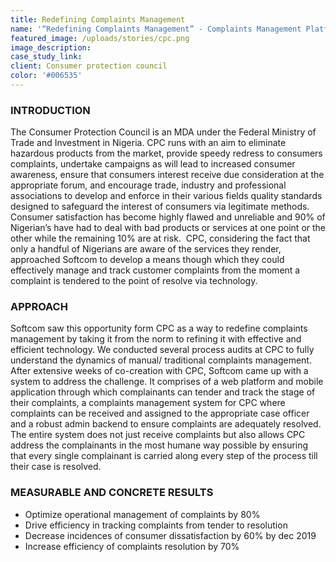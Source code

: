 ```yaml
---
title: Redefining Complaints Management
name: '“Redefining Complaints Management” - Complaints Management Platform'
featured_image: /uploads/stories/cpc.png
image_description: 
case_study_link: 
client: Consumer protection council
color: '#006535'
---
```


### INTRODUCTION
The Consumer Protection Council is an MDA under the Federal Ministry of Trade and Investment in Nigeria. CPC runs with an aim to eliminate hazardous products from the market, provide speedy redress to consumers complaints, undertake campaigns as will lead to increased consumer awareness, ensure that consumers interest receive due consideration at the appropriate forum, and encourage trade, industry and professional associations to develop and enforce in their various fields quality standards designed to safeguard the interest of consumers via legitimate methods. 
Consumer satisfaction has become highly flawed and unreliable and 90% of Nigerian’s have had to deal with bad products or services at one point or the other while the remaining 10% are at risk. 
CPC, considering the fact that only a handful of Nigerians are aware of the services they render, approached Softcom to develop a means though which they could effectively manage and track customer complaints from the moment a complaint is tendered to the point of resolve via technology.

### APPROACH
Softcom saw this opportunity form CPC as a way to redefine complaints management by taking it from the norm to refining it with effective and efficient technology. We conducted several process audits at CPC to fully understand the dynamics of manual/ traditional complaints management. After extensive weeks of co-creation with CPC, Softcom came up with a system to address the challenge. It comprises of a web platform and mobile application through which complainants can tender and track the stage of their complaints, a complaints management system for CPC where complaints can be received and assigned to the appropriate case officer and a robust admin backend to ensure complaints are adequately resolved. 
The entire system does not just receive complaints but also allows CPC address the complainants in the most humane way possible by ensuring that every single  complainant is carried along every step of the process till their case is resolved.

### MEASURABLE AND CONCRETE RESULTS
- Optimize operational management of complaints by 80%
- Drive efficiency in tracking complaints from tender to resolution
- Decrease incidences of consumer dissatisfaction by 60% by dec 2019
- Increase efficiency of complaints resolution by 70%
 
